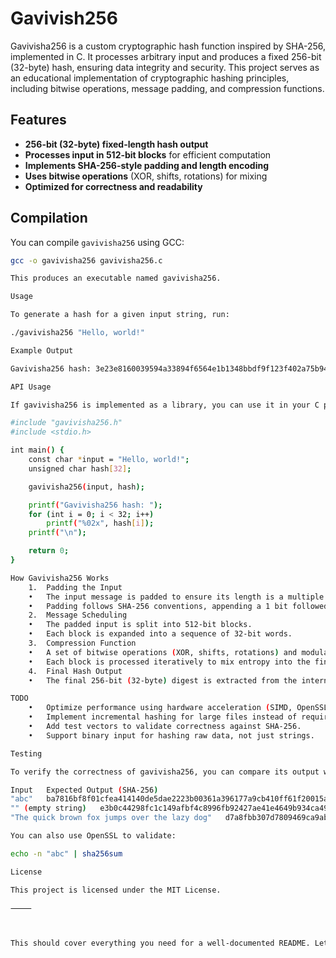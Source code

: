 # Gavivish256  

Gavivisha256 is a custom cryptographic hash function inspired by SHA-256, implemented in C. It processes arbitrary input and produces a fixed 256-bit (32-byte) hash, ensuring data integrity and security. This project serves as an educational implementation of cryptographic hashing principles, including bitwise operations, message padding, and compression functions.  

## Features  

- **256-bit (32-byte) fixed-length hash output**  
- **Processes input in 512-bit blocks** for efficient computation  
- **Implements SHA-256-style padding and length encoding**  
- **Uses bitwise operations** (XOR, shifts, rotations) for mixing  
- **Optimized for correctness and readability**  

## Compilation  

You can compile `gavivisha256` using GCC:  

```sh
gcc -o gavivisha256 gavivisha256.c

This produces an executable named gavivisha256.

Usage

To generate a hash for a given input string, run:

./gavivisha256 "Hello, world!"

Example Output

Gavivisha256 hash: 3e23e8160039594a33894f6564e1b1348bbdf9f123f402a75b94b90f3d3c2a21

API Usage

If gavivisha256 is implemented as a library, you can use it in your C projects as follows:

#include "gavivisha256.h"
#include <stdio.h>

int main() {
    const char *input = "Hello, world!";
    unsigned char hash[32];

    gavivisha256(input, hash);

    printf("Gavivisha256 hash: ");
    for (int i = 0; i < 32; i++)
        printf("%02x", hash[i]);
    printf("\n");

    return 0;
}

How Gavivisha256 Works
	1.	Padding the Input
	•	The input message is padded to ensure its length is a multiple of 512 bits.
	•	Padding follows SHA-256 conventions, appending a 1 bit followed by 0s and encoding the original message length in the last 64 bits.
	2.	Message Scheduling
	•	The padded input is split into 512-bit blocks.
	•	Each block is expanded into a sequence of 32-bit words.
	3.	Compression Function
	•	A set of bitwise operations (XOR, shifts, rotations) and modular addition update the internal state.
	•	Each block is processed iteratively to mix entropy into the final hash.
	4.	Final Hash Output
	•	The final 256-bit (32-byte) digest is extracted from the internal state and returned as the hash.

TODO
	•	Optimize performance using hardware acceleration (SIMD, OpenSSL integration).
	•	Implement incremental hashing for large files instead of requiring full input in memory.
	•	Add test vectors to validate correctness against SHA-256.
	•	Support binary input for hashing raw data, not just strings.

Testing

To verify the correctness of gavivisha256, you can compare its output with known SHA-256 results for common inputs. Example test cases:

Input	Expected Output (SHA-256)
"abc"	ba7816bf8f01cfea414140de5dae2223b00361a396177a9cb410ff61f20015ad
"" (empty string)	e3b0c44298fc1c149afbf4c8996fb92427ae41e4649b934ca495991b7852b855
"The quick brown fox jumps over the lazy dog"	d7a8fbb307d7809469ca9abcb0082e4f8d5651e46d3cdb7625240e6fcf9aef3c

You can also use OpenSSL to validate:

echo -n "abc" | sha256sum

License

This project is licensed under the MIT License.

⸻



This should cover everything you need for a well-documented README. Let me know if you want any modifications or additions!
